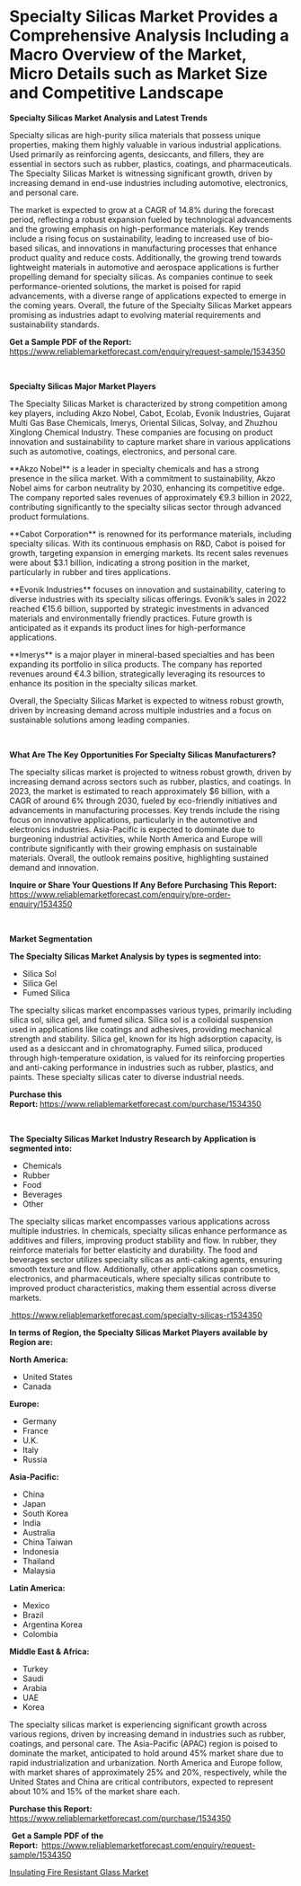<p><h1>Specialty Silicas Market Provides a Comprehensive Analysis Including a Macro Overview of the Market, Micro Details such as Market Size and Competitive Landscape</h1></p><p><strong>Specialty Silicas Market Analysis and Latest Trends</strong></p>
<p><p>Specialty silicas are high-purity silica materials that possess unique properties, making them highly valuable in various industrial applications. Used primarily as reinforcing agents, desiccants, and fillers, they are essential in sectors such as rubber, plastics, coatings, and pharmaceuticals. The Specialty Silicas Market is witnessing significant growth, driven by increasing demand in end-use industries including automotive, electronics, and personal care.</p><p>The market is expected to grow at a CAGR of 14.8% during the forecast period, reflecting a robust expansion fueled by technological advancements and the growing emphasis on high-performance materials. Key trends include a rising focus on sustainability, leading to increased use of bio-based silicas, and innovations in manufacturing processes that enhance product quality and reduce costs. Additionally, the growing trend towards lightweight materials in automotive and aerospace applications is further propelling demand for specialty silicas. As companies continue to seek performance-oriented solutions, the market is poised for rapid advancements, with a diverse range of applications expected to emerge in the coming years. Overall, the future of the Specialty Silicas Market appears promising as industries adapt to evolving material requirements and sustainability standards.</p></p>
<p><strong>Get a Sample PDF of the Report:&nbsp;</strong> <a href="https://www.reliablemarketforecast.com/enquiry/request-sample/1534350?utm_campaign=3458&utm_medium=2&utm_source=Github&utm_content=ia&utm_term=02042025&utm_id=specialty-silicas">https://www.reliablemarketforecast.com/enquiry/request-sample/1534350</a></p>
<p>&nbsp;</p>
<p><strong>Specialty Silicas Major Market Players</strong></p>
<p><p>The Specialty Silicas Market is characterized by strong competition among key players, including Akzo Nobel, Cabot, Ecolab, Evonik Industries, Gujarat Multi Gas Base Chemicals, Imerys, Oriental Silicas, Solvay, and Zhuzhou Xinglong Chemical Industry. These companies are focusing on product innovation and sustainability to capture market share in various applications such as automotive, coatings, electronics, and personal care.</p><p>**Akzo Nobel** is a leader in specialty chemicals and has a strong presence in the silica market. With a commitment to sustainability, Akzo Nobel aims for carbon neutrality by 2030, enhancing its competitive edge. The company reported sales revenues of approximately €9.3 billion in 2022, contributing significantly to the specialty silicas sector through advanced product formulations.</p><p>**Cabot Corporation** is renowned for its performance materials, including specialty silicas. With its continuous emphasis on R&D, Cabot is poised for growth, targeting expansion in emerging markets. Its recent sales revenues were about $3.1 billion, indicating a strong position in the market, particularly in rubber and tires applications.</p><p>**Evonik Industries** focuses on innovation and sustainability, catering to diverse industries with its specialty silicas offerings. Evonik’s sales in 2022 reached €15.6 billion, supported by strategic investments in advanced materials and environmentally friendly practices. Future growth is anticipated as it expands its product lines for high-performance applications.</p><p>**Imerys** is a major player in mineral-based specialties and has been expanding its portfolio in silica products. The company has reported revenues around €4.3 billion, strategically leveraging its resources to enhance its position in the specialty silicas market.</p><p>Overall, the Specialty Silicas Market is expected to witness robust growth, driven by increasing demand across multiple industries and a focus on sustainable solutions among leading companies.</p></p>
<p>&nbsp;</p>
<p><strong>What Are The Key Opportunities For Specialty Silicas Manufacturers?</strong></p>
<p><p>The specialty silicas market is projected to witness robust growth, driven by increasing demand across sectors such as rubber, plastics, and coatings. In 2023, the market is estimated to reach approximately $6 billion, with a CAGR of around 6% through 2030, fueled by eco-friendly initiatives and advancements in manufacturing processes. Key trends include the rising focus on innovative applications, particularly in the automotive and electronics industries. Asia-Pacific is expected to dominate due to burgeoning industrial activities, while North America and Europe will contribute significantly with their growing emphasis on sustainable materials. Overall, the outlook remains positive, highlighting sustained demand and innovation.</p></p>
<p><strong>Inquire or Share Your Questions If Any Before Purchasing This Report:</strong> <a href="https://www.reliablemarketforecast.com/enquiry/pre-order-enquiry/1534350?utm_campaign=3458&utm_medium=2&utm_source=Github&utm_content=ia&utm_term=02042025&utm_id=specialty-silicas">https://www.reliablemarketforecast.com/enquiry/pre-order-enquiry/1534350</a></p>
<p>&nbsp;</p>
<p><strong>Market Segmentation</strong></p>
<p><strong>The Specialty Silicas Market Analysis by types is segmented into:</strong></p>
<p><ul><li>Silica Sol</li><li>Silica Gel</li><li>Fumed Silica</li></ul></p>
<p><p>The specialty silicas market encompasses various types, primarily including silica sol, silica gel, and fumed silica. Silica sol is a colloidal suspension used in applications like coatings and adhesives, providing mechanical strength and stability. Silica gel, known for its high adsorption capacity, is used as a desiccant and in chromatography. Fumed silica, produced through high-temperature oxidation, is valued for its reinforcing properties and anti-caking performance in industries such as rubber, plastics, and paints. These specialty silicas cater to diverse industrial needs.</p></p>
<p><strong>Purchase this Report:&nbsp;</strong><a href="https://www.reliablemarketforecast.com/purchase/1534350?utm_campaign=3458&utm_medium=2&utm_source=Github&utm_content=ia&utm_term=02042025&utm_id=specialty-silicas">https://www.reliablemarketforecast.com/purchase/1534350</a></p>
<p>&nbsp;</p>
<p><strong>The Specialty Silicas Market Industry Research by Application is segmented into:</strong></p>
<p><ul><li>Chemicals</li><li>Rubber</li><li>Food</li><li>Beverages</li><li>Other</li></ul></p>
<p><p>The specialty silicas market encompasses various applications across multiple industries. In chemicals, specialty silicas enhance performance as additives and fillers, improving product stability and flow. In rubber, they reinforce materials for better elasticity and durability. The food and beverages sector utilizes specialty silicas as anti-caking agents, ensuring smooth texture and flow. Additionally, other applications span cosmetics, electronics, and pharmaceuticals, where specialty silicas contribute to improved product characteristics, making them essential across diverse markets.</p></p>
<p><a href="https://www.reliablemarketforecast.com/specialty-silicas-r1534350?utm_campaign=3458&utm_medium=2&utm_source=Github&utm_content=ia&utm_term=02042025&utm_id=specialty-silicas">&nbsp;https://www.reliablemarketforecast.com/specialty-silicas-r1534350</a></p>
<p><strong>In terms of Region, the Specialty Silicas Market Players available by Region are:</strong></p>
<p>
    <p> <strong> North America: </strong>
        <ul>
            <li>United States</li>
            <li>Canada</li>
        </ul>
        </p> 
    <p> <strong> Europe: </strong>
        <ul>
            <li>Germany</li>
            <li>France</li>
            <li>U.K.</li>
            <li>Italy</li>
            <li>Russia</li>
        </ul>
        </p> 
    <p> <strong> Asia-Pacific: </strong>
        <ul>
            <li>China</li>
            <li>Japan</li>
            <li>South Korea</li>
            <li>India</li>
            <li>Australia</li>
            <li>China Taiwan</li>
            <li>Indonesia</li>
            <li>Thailand</li>
            <li>Malaysia</li>
        </ul>
        </p> 
    <p> <strong> Latin America: </strong>
        <ul>
            <li>Mexico</li>
            <li>Brazil</li>
            <li>Argentina Korea</li>
            <li>Colombia</li>
        </ul>
        </p> 
    <p> <strong> Middle East & Africa: </strong>
        <ul>
            <li>Turkey</li>
            <li>Saudi</li>
            <li>Arabia</li>
            <li>UAE</li>
            <li>Korea</li>
        </ul>
    </p>
    </p>
<p><p>The specialty silicas market is experiencing significant growth across various regions, driven by increasing demand in industries such as rubber, coatings, and personal care. The Asia-Pacific (APAC) region is poised to dominate the market, anticipated to hold around 45% market share due to rapid industrialization and urbanization. North America and Europe follow, with market shares of approximately 25% and 20%, respectively, while the United States and China are critical contributors, expected to represent about 10% and 15% of the market share each.</p></p>
<p><strong>Purchase this Report: </strong><a href="https://www.reliablemarketforecast.com/purchase/1534350?utm_campaign=3458&utm_medium=2&utm_source=Github&utm_content=ia&utm_term=02042025&utm_id=specialty-silicas">https://www.reliablemarketforecast.com/purchase/1534350</a></p>
<p>&nbsp;<strong>Get a Sample PDF of the Report:&nbsp;&nbsp;</strong><a href="https://www.reliablemarketforecast.com/enquiry/request-sample/1534350?utm_campaign=3458&utm_medium=2&utm_source=Github&utm_content=ia&utm_term=02042025&utm_id=specialty-silicas">https://www.reliablemarketforecast.com/enquiry/request-sample/1534350</a></p>
<p><strong></strong></p>
<p><p><a href="https://github.com/lecaneidreks/Market-Research-Report-List-1/blob/main/insulating-fire-resistant-glass-market.md?utm_campaign=3458&utm_medium=2&utm_source=Github&utm_content=ia&utm_term=02042025&utm_id=specialty-silicas">Insulating Fire Resistant Glass Market</a></p></p>